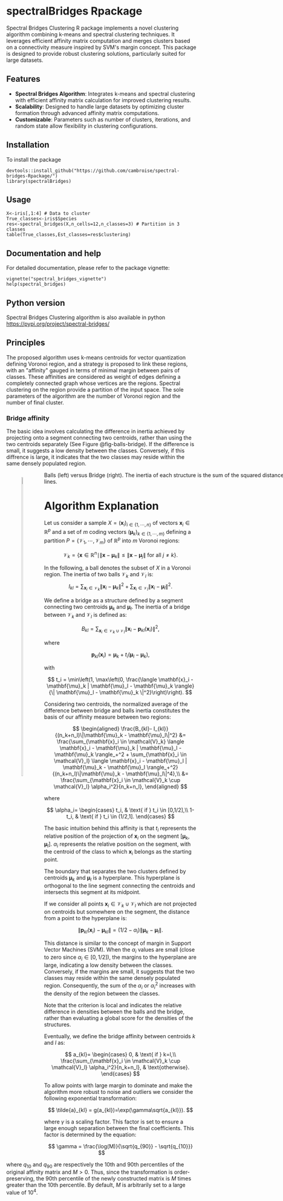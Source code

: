 # spectralBridges Rpackage
 Spectral Bridges Clustering R package  implements a novel clustering algorithm combining k-means and spectral clustering techniques. It leverages efficient affinity matrix computation and merges clusters based on a connectivity measure inspired by SVM's margin concept. This package is designed to provide robust clustering solutions, particularly suited for large datasets. 

## Features

-   **Spectral Bridges Algorithm**: Integrates k-means and spectral clustering with efficient affinity matrix calculation for improved clustering results.
-   **Scalability**: Designed to handle large datasets by optimizing cluster formation through advanced affinity matrix computations.
-   **Customizable**: Parameters such as number of clusters, iterations, and random state allow flexibility in clustering configurations.

## Installation

To install the package 

```{r}
devtools::install_github("https://github.com/cambroise/spectral-bridges-Rpackage/")
library(spectralBridges)
```

## Usage

```{r}
X<-iris[,1:4] # Data to cluster
True_classes<-iris$Species
res<-spectral_bridges(X,n_cells=12,n_classes=3) # Partition in 3 classes
table(True_classes,Est_classes=res$clustering)  
```



## Documentation and help

For detailed documentation, please refer to the package vignette:
```{r}
vignette("spectral_bridges_vignette")
help(spectral_bridges)
```

## Python version

Spectral Bridges Clustering algorithm is also available in python <https://pypi.org/project/spectral-bridges/>


## Principles

The proposed algorithm uses k-means centroids for vector quantization defining Voronoi region, and a strategy is proposed to link these regions, with an "affinity" gauged in terms of minimal margin between pairs of classes. These affinities are considered as weight of edges defining a completely connected graph whose vertices are the regions. Spectral clustering on the region provide a partition of the input space. The sole parameters of the algorithm are the number of Voronoi region and the number of final cluster. 

### Bridge affinity 

The basic idea involves calculating the difference in inertia achieved by projecting onto a segment connecting two centroids, rather than using the two centroids separately (See Figure @fig-balls-bridge). If the difference is small, it suggests a low density between the classes. Conversely, if this diffrence is large, it indicates that the two classes may reside within the same densely populated region.

<div style="width:1000px">
<figure class="left" style="float:left">
    <img  src="vignettes/figures/balls.png" width="45%" />
</figure>
<figure class="right" style="float:right">
    <img src="vignettes/figures/bridge.png" width="45%" />
</figure>
 <p>Balls (left) versus Bridge (right). The inertia of each structure is the sum of the squared distances represented by grey lines.</p>
</div>

# Algorithm Explanation

Let us consider a sample $X=(\mathbf{x}_{i} )_{i \in \{1,\cdots,n\}}$ of vectors $\mathbf{x}_i \in \mathbb{R}^p$ and a set of $m$ coding vectors $(\mathbf{\mu}_k)_{k \in \{1,\cdots,m\}}$ defining a partition $P=\{\mathcal{V}_1,\cdots,\mathcal{V}_m \}$ of $\mathbb{R}^p$ into $m$ Voronoi regions:

$$
\mathcal{V}_k = \{ \mathbf{x} \in \mathbb{R}^n \mid \|\mathbf{x} - \mathbf{\mu}_k\| \leq \|\mathbf{x} - \mathbf{\mu}_j\| \text{ for all } j \neq k \}.
$$

In the following, a ball denotes the subset of $X$ in a Voronoi region. The inertia of two balls 
$\mathcal{V}_k$ and $\mathcal{V}_l$ is:
$$
I_{kl} = \sum_{\mathbf{x}_i\in \mathcal{V}_k} \|\mathbf{x}_i - \mathbf{\mu}_k\|^2  + \sum_{\mathbf{x}_i\in \mathcal{V}_l} \|\mathbf{x}_i - \mathbf{\mu}_l\|^2.
$$ 

We define a bridge as a structure defined by a segment connecting two centroids $\mathbf{\mu}_k$ and $\mathbf{\mu}_l$. The inertia of a bridge between $\mathcal{V}_k$ and $\mathcal{V}_l$ is defined as:

$$
B_{kl} = \sum_{\mathbf{x}_i\in \mathcal{V}_k \cup \mathcal{V}_l} \|\mathbf{x}_i - \mathbf{p}_{kl}(\mathbf{x}_i)\|^2,
$$ 

where 

$$
\mathbf{p}_{kl}(\mathbf{x}_i) = \mathbf{\mu}_k + t_i(\mathbf{\mu}_l - \mathbf{\mu}_k),
$$ 

with 

$$
t_i  = \min\left(1, \max\left(0, \frac{\langle \mathbf{x}_i - \mathbf{\mu}_k | \mathbf{\mu}_l - \mathbf{\mu}_k \rangle}{\| \mathbf{\mu}_l - \mathbf{\mu}_k \|^2}\right)\right).
$$ 

Considering two centroids, the normalized average of the difference between bridge and balls inertia constitutes the basis of our affinity measure between two regions:

$$
\begin{aligned}
\frac{B_{kl}- I_{kl}}{(n_k+n_l)\|\mathbf{\mu}_k - \mathbf{\mu}_l\|^2} &= \frac{\sum_{\mathbf{x}_i \in \mathcal{V}_k} \langle \mathbf{x}_i - \mathbf{\mu}_k | \mathbf{\mu}_l - \mathbf{\mu}_k \rangle_+^2 + \sum_{\mathbf{x}_i \in \mathcal{V}_l} \langle \mathbf{x}_i - \mathbf{\mu}_l | \mathbf{\mu}_k - \mathbf{\mu}_l \rangle_+^2}{(n_k+n_l)\|\mathbf{\mu}_k - \mathbf{\mu}_l\|^4},\\
&= \frac{\sum_{\mathbf{x}_i \in \mathcal{V}_k \cup \mathcal{V}_l} \alpha_i^2}{n_k+n_l},
\end{aligned}
$$

where 

$$
\alpha_i=
\begin{cases}
t_i, & \text{ if } t_i \in [0,1/2],\\
1-t_i, & \text{ if } t_i \in (1/2,1].
\end{cases}
$$ 

The basic intuition behind this affinity is that $t_i$ represents the relative position of the projection of $\mathbf{x}_i$ on the segment $[\mathbf{\mu}_k,\mathbf{\mu}_l]$. $\alpha_i$ represents the relative position on the segment, with the centroid of the class to which $\mathbf{x}_i$ belongs as the starting point.

The boundary that separates the two clusters defined by centroids $\mathbf{\mu}_k$ and $\mathbf{\mu}_l$ is a hyperplane. This hyperplane is orthogonal to the line segment connecting the centroids and intersects this segment at its midpoint.

If we consider all points $\mathbf{x}_i \in \mathcal{V}_k \cup \mathcal{V}_l$ which are not projected on centroids but somewhere on the segment, the distance from a point to the hyperplane is:

$$
\|\mathbf{p}_{kl}(\mathbf{x}_i) - \mathbf{\mu}_{kl}\| = (1/2-\alpha_i) \| \mathbf{\mu}_k-\mathbf{\mu}_l \|.
$$

This distance is similar to the concept of margin in Support Vector Machines (SVM). When the $\alpha_i$ values are small (close to zero since $\alpha_i \in [0,1/2]$), the margins to the hyperplane are large, indicating a low density between the classes. Conversely, if the margins are small, it suggests that the two classes may reside within the same densely populated region. Consequently, the sum of the $\alpha_i$ or $\alpha_i^2$ increases with the density of the region between the classes.

Note that the criterion is local and indicates the relative difference in densities between the balls and the bridge, rather than evaluating a global score for the densities of the structures.

Eventually, we define the bridge affinity between centroids $k$ and $l$ as:

$$
a_{kl}=
\begin{cases}
0, & \text{ if } k=l,\\
\frac{\sum_{\mathbf{x}_i \in \mathcal{V}_k \cup \mathcal{V}_l} \alpha_i^2}{n_k+n_l}, & \text{otherwise}.
\end{cases}
$$ 

To allow points with large margin to dominate and make the algorithm more robust to noise and outliers we consider the following exponential transformation:

$$
\tilde{a}_{kl} = g(a_{kl})=\exp(\gamma\sqrt{a_{kl}}).
$$

where $\gamma$ is a scaling factor. This factor is set to ensure a large enough separation between the final coefficients. This factor is determined by the equation:

$$
\gamma = \frac{\log(M)}{\sqrt{q_{90}} - \sqrt{q_{10}}}
$$

where $q_{10}$ and $q_{90}$ are respectively the 10th and 90th percentiles of the original affinity matrix and $M > 0$. Thus, since the transformation is order-preserving, the 90th percentile of the newly constructed matrix is $M$ times greater than the 10th percentile. By default, $M$ is arbitrarily set to a large value of $10^4$.



